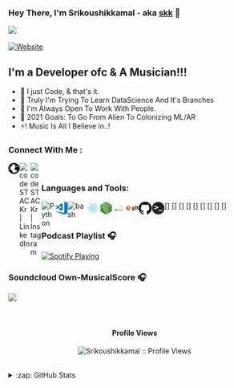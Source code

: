 ### Hey There, I'm Srikoushikkamal - aka [skk][website] 👋

<p align="left">
<img src="https://cdn.dribbble.com/users/118246/screenshots/5343519/wifi.gif" width="500"  />
</p>

[![Website](https://img.shields.io/website?label=Srikoushikkamal&style=for-the-badge&url=https%3A%2F%2Fsrikoushikkamal.life)](https://srikoushikkamal.life)

## I'm a Developer ofc & A Musician!!!

- 🔭 I just Code, & that's it.
- 🌱 Truly I'm Trying To Learn DataScience And It's Branches 
- 👯 I'm Always Open To Work With People.
- 🥅 2021 Goals: To Go From Alien To Colonizing ML/AR
- ⚡! Music Is All I Believe in..!


### Connect With Me : 

[<img align="left" alt="codeSTACKr.com" width="22px" src="https://raw.githubusercontent.com/iconic/open-iconic/master/svg/globe.svg" />][website]

[<img align="left" alt="codeSTACKr | LinkedIn" width="22px" src="https://cdn.jsdelivr.net/npm/simple-icons@v3/icons/linkedin.svg" />][linkedin]
[<img align="left" alt="codeSTACKr | Instagram" width="22px" src="https://cdn.jsdelivr.net/npm/simple-icons@v3/icons/instagram.svg" />][instagram]

<br />

### Languages and Tools:
[<img align="left" alt="Python" width="26px" src="https://w7.pngwing.com/pngs/792/780/png-transparent-python-computer-icons-tutorial-computer-programming-social-icons-miscellaneous-angle-text.png" />]
[<img align="left" alt="Visual Studio Code" width="26px" src="https://raw.githubusercontent.com/github/explore/80688e429a7d4ef2fca1e82350fe8e3517d3494d/topics/visual-studio-code/visual-studio-code.png" />]
[<img align="left" alt="bash" width="38px" src="https://cdn.pixabay.com/photo/2013/07/12/14/48/bash-148836_960_720.png" />]
[<img align="left" alt="React" width="26px" src="https://raw.githubusercontent.com/github/explore/80688e429a7d4ef2fca1e82350fe8e3517d3494d/topics/react/react.png" />]
[<img align="left" alt="Node.js" width="26px" src="https://raw.githubusercontent.com/github/explore/80688e429a7d4ef2fca1e82350fe8e3517d3494d/topics/nodejs/nodejs.png" />]
[<img align="left" alt="MySQL" width="26px" src="https://raw.githubusercontent.com/github/explore/80688e429a7d4ef2fca1e82350fe8e3517d3494d/topics/mysql/mysql.png" />]
[<img align="left" alt="Git" width="26px" src="https://raw.githubusercontent.com/github/explore/80688e429a7d4ef2fca1e82350fe8e3517d3494d/topics/git/git.png" />]
[<img align="left" alt="GitHub" width="26px" src="https://raw.githubusercontent.com/github/explore/78df643247d429f6cc873026c0622819ad797942/topics/github/github.png" />]
[<img align="left" alt="Bash" width="26px" src="https://raw.githubusercontent.com/github/explore/80688e429a7d4ef2fca1e82350fe8e3517d3494d/topics/terminal/terminal.png" />]
<br/>
<br/>
### Podcast Playlist 🎧
[<img src="https://media4.giphy.com/media/J5B1Y8QZnzXXbLQIBu/giphy.gif" alt="Spotify Playing" width="150" />](https://open.spotify.com/episode/295zoMnhPrxzDjSUYpQFHJ?si=tuodH4XbQAi32wkt4BMAbA&utm_source=copy-link)
<br/>
### Soundcloud Own-MusicalScore 🎧

[<img src="https://i.gifer.com/origin/86/86c2069faefa082ce4c6d380b78abbfa_w200.webp" width="200" />](https://soundcloud.com/skkscores)

<br/>

<h4 align="center">Profile Views</h4>

<p align="center"><img src="https://profile-counter.glitch.me/{Srikoushikkamal}/count.svg" alt="Srikoushikkamal :: Profile Views" /></p>
<br/>
<details>
  <summary>:zap: GitHub Stats</summary>

  <img align="center" alt="Srikoushikkamal's GitHub Stats" src="https://github-readme-stats.codestackr.vercel.app/api?username=Srikoushikkamal&show_icons=true&hide_border=true" />


</details>

[website]: https://srikoushikkamal.life
[instagram]: https://instagram.com/skk_kamal_?igshid=4svygymtw83f
[linkedin]: https://linkedin.com/in/Srikoushikkamal

